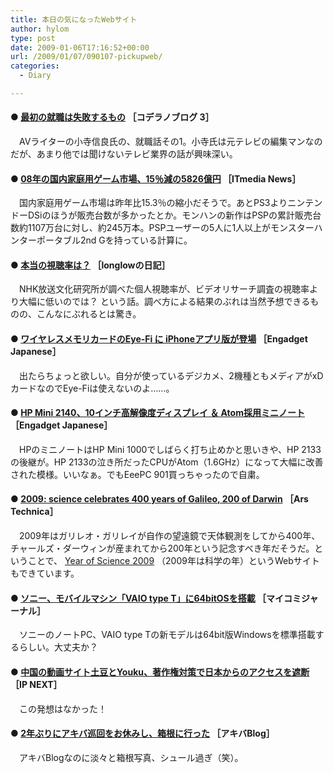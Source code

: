 ```yaml
---
title: 本日の気になったWebサイト
author: hylom
type: post
date: 2009-01-06T17:16:52+00:00
url: /2009/01/07/090107-pickupweb/
categories:
  - Diary

---
```

#### ●   [最初の就職は失敗するもの][1] ［コデラノブログ 3］

　AVライターの小寺信良氏の、就職話その1。小寺氏は元テレビの編集マンなのだが、あまり他では聞けないテレビ業界の話が興味深い。

#### ●   [08年の国内家庭用ゲーム市場、15％減の5826億円][2] ［ITmedia News］

　国内家庭用ゲーム市場は昨年比15.3％の縮小だそうで。あとPS3よりニンテンドーDSiのほうが販売台数が多かったとか。モンハンの新作はPSPの累計販売台数約1107万台に対し、約245万本。PSPユーザーの5人に1人以上がモンスターハンターポータブル2nd Gを持っている計算に。

#### ●   [本当の視聴率は？][3] ［longlowの日記］

　NHK放送文化研究所が調べた個人視聴率が、ビデオリサーチ調査の視聴率より大幅に低いのでは？ という話。調べ方による結果のぶれは当然予想できるものの、こんなにぶれるとは驚き。

#### ●   [ワイヤレスメモリカードのEye-Fi に iPhoneアプリ版が登場][4] ［Engadget Japanese］

　出たらちょっと欲しい。自分が使っているデジカメ、2機種ともメディアがxDカードなのでEye-Fiは使えないのよ……。

#### ●   [HP Mini 2140、10インチ高解像度ディスプレイ ＆ Atom採用ミニノート][5] ［Engadget Japanese］

　HPのミニノートはHP Mini 1000でしばらく打ち止めかと思いきや、HP 2133の後継が。HP 2133の泣き所だったCPUがAtom（1.6GHz）になって大幅に改善された模様。いいなぁ。でもEeePC 901買っちゃったので自粛。

#### ●   [2009: science celebrates 400 years of Galileo&#44; 200 of Darwin][6] ［Ars Technica］

　2009年はガリレオ・ガリレイが自作の望遠鏡で天体観測をしてから400年、チャールズ・ダーウィンが産まれてから200年という記念すべき年だそうだ。ということで、   [Year of Science 2009][7] （2009年は科学の年）というWebサイトもできています。

#### ●   [ソニー、モバイルマシン「VAIO type T」に64bitOSを搭載][8] ［マイコミジャーナル］

　ソニーのノートPC、VAIO type Tの新モデルは64bit版Windowsを標準搭載するらしい。大丈夫か？

#### ●   [中国の動画サイト土豆とYouku、著作権対策で日本からのアクセスを遮断][9] ［IP NEXT］

　この発想はなかった！

#### ●   [2年ぶりにアキバ巡回をお休みし、箱根に行った][10] ［アキバBlog］

　アキバBlogなのに淡々と箱根写真、シュール過ぎ（笑）。

 [1]: http://blogmag.ascii.jp/kodera/2009/01/06001147.html
 [2]: http://www.itmedia.co.jp/news/articles/0901/05/news065.html
 [3]: http://d.hatena.ne.jp/longlow/20081230/p1
 [4]: http://japanese.engadget.com/2009/01/05/eye-fi-iphone/
 [5]: http://japanese.engadget.com/2009/01/06/hp-mini-2140-1366x768-atom/
 [6]: http://arstechnica.com/news.ars/post/20090105-2009-science-celebrates-400-years-of-galileo-200-of-darwin.html
 [7]: http://www.copusproject.org/yearofscience2009/
 [8]: http://journal.mycom.co.jp/news/2009/01/06/020/index.html
 [9]: http://www.ipnext.jp/news/index.php?id=5429
 [10]: http://blog.livedoor.jp/geek/archives/50788225.html
